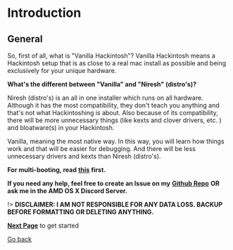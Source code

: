 # Introduction

## General

So, first of all, what is "Vanilla Hackintosh"? Vanilla Hackintosh means a Hackintosh setup that is as close to a real mac install as possible and being exclusively for your unique hardware.

**What's the different between "Vanilla" and "Niresh" \(distro's\)?**

Niresh \(distro's\) is an all in one installer which runs on all hardware. Although it has the most compatibility, they don't teach you anything and that's not what Hackintoshing is about. Also because of its compatibility, there will be more unnecessary things \(like kexts and clover drivers, etc. \) and bloatware\(s\) in your Hackintosh.

Vanilla, meaning the most native way. In this way, you will learn how things work and that will be easier for debugging. And there will be less unnecessary drivers and kexts than Niresh \(distro's\).

**For multi-booting, read** [**this**](https://hackintosh-multiboot.gitbook.io/hackintosh-multiboot/) **first.**

**If you need any help, feel free to create an Issue on my** [**Github Repo**](https://github.com/doesprintfwork/Intel-AMD-Hackintosh-Guide) **OR ask me in the AMD OS X Discord Server.**

!> **DISCLAIMER: I AM NOT RESPONSIBLE FOR ANY DATA LOSS. BACKUP BEFORE FORMATTING OR DELETING ANYTHING.**

[**Next Page**](../../get-started/prerequisites/) to get started

<a href="#" onclick="window.history.back()">Go back</a>